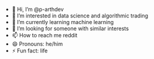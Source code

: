 - 👋 Hi, I’m @p-arthdev
- 👀 I’m interested in data science and algorithmic trading
- 🌱 I’m currently learning machine learning
- 💞️ I’m looking for someone with similar interests
- 📫 How to reach me reddit
- 😄 Pronouns: he/him
- ⚡ Fun fact: life

<!---
p-arthdev/p-arthdev is a ✨ special ✨ repository because its `README.md` (this file) appears on your GitHub profile.
You can click the Preview link to take a look at your changes.
--->
